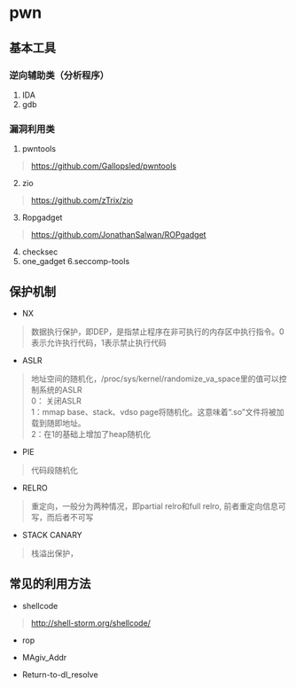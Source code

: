 

# pwn

## 基本工具

### 逆向辅助类（分析程序）
1. IDA
2. gdb

### 漏洞利用类
1. pwntools
> https://github.com/Gallopsled/pwntools
2. zio
> https://github.com/zTrix/zio
3. Ropgadget
> https://github.com/JonathanSalwan/ROPgadget
4. checksec
5. one_gadget
6.seccomp-tools

## 保护机制
* NX
> 数据执行保护，即DEP，是指禁止程序在非可执行的内存区中执行指令。0表示允许执行代码，1表示禁止执行代码
* ASLR
> 地址空间的随机化，/proc/sys/kernel/randomize_va_space里的值可以控制系统的ASLR  
> 0： 关闭ASLR  
> 1：mmap base、stack、vdso page将随机化。这意味着“.so”文件将被加载到随即地址。  
> 2：在1的基础上增加了heap随机化

* PIE
> 代码段随机化

* RELRO
> 重定向，一般分为两种情况，即partial relro和full relro, 前者重定向信息可写，而后者不可写
* STACK CANARY
> 栈溢出保护，

## 常见的利用方法
* shellcode
> http://shell-storm.org/shellcode/

* rop

* MAgiv_Addr

* Return-to-dl_resolve

